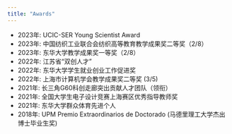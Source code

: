 ```yaml
---
title: "Awards"
---
```

  * 2023年: UCIC-SER Young Scientist Award
  * 2023年: 中国纺织工业联合会纺织高等教育教学成果奖二等奖（2/8）
  * 2023年: 东华大学教学成果奖一等奖（2/8）
  * 2022年:  江苏省“双创人才”
  * 2022年: 东华大学学生就业创业工作促进奖
  * 2022年: 上海市计算机学会教学成果奖二等奖 (3/5)
  * 2021年: 长三角G60科创走廊突出贡献人才团队（领衔）
  * 2021年: 全国大学生电子设计竞赛上海赛区优秀指导教师奖
  * 2021年: 东华大学群众体育先进个人
  * 2018年:  UPM Premio Extraordinarios de Doctorado (马德里理工大学杰出博士毕业生奖)
     
